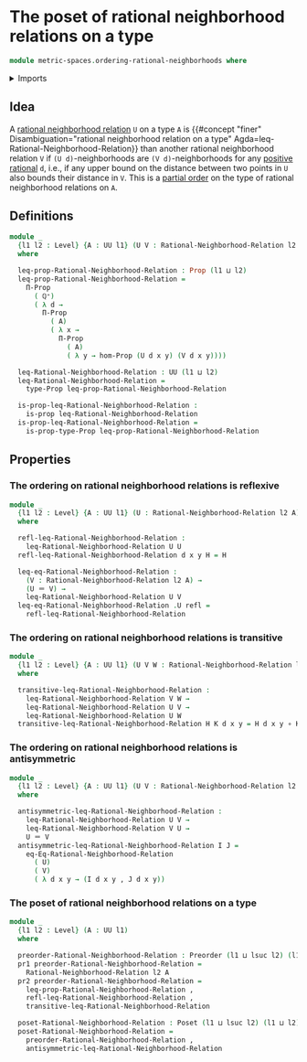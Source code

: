 # The poset of rational neighborhood relations on a type

```agda
module metric-spaces.ordering-rational-neighborhoods where
```

<details><summary>Imports</summary>

```agda
open import elementary-number-theory.positive-rational-numbers

open import foundation.binary-relations
open import foundation.dependent-pair-types
open import foundation.function-types
open import foundation.identity-types
open import foundation.propositions
open import foundation.universe-levels

open import metric-spaces.rational-neighborhoods

open import order-theory.posets
open import order-theory.preorders
```

</details>

## Idea

A [rational neighborhood relation](metric-spaces.rational-neighborhoods.md) `U`
on a type `A` is
{{#concept "finer" Disambiguation="rational neighborhood relation on a type" Agda=leq-Rational-Neighborhood-Relation}}
than another rational neighborhood relation `V` if `(U d)`-neighborhoods are
`(V d)`-neighborhoods for any
[positive rational](elementary-number-theory.positive-rational-numbers.md) `d`,
i.e., if any upper bound on the distance between two points in `U` also bounds
their distance in `V`. This is a [partial order](order-theory.posets.md) on the
type of rational neighborhood relations on `A`.

## Definitions

```agda
module _
  {l1 l2 : Level} {A : UU l1} (U V : Rational-Neighborhood-Relation l2 A)
  where

  leq-prop-Rational-Neighborhood-Relation : Prop (l1 ⊔ l2)
  leq-prop-Rational-Neighborhood-Relation =
    Π-Prop
      ( ℚ⁺)
      ( λ d →
        Π-Prop
          ( A)
          ( λ x →
            Π-Prop
              ( A)
              ( λ y → hom-Prop (U d x y) (V d x y))))

  leq-Rational-Neighborhood-Relation : UU (l1 ⊔ l2)
  leq-Rational-Neighborhood-Relation =
    type-Prop leq-prop-Rational-Neighborhood-Relation

  is-prop-leq-Rational-Neighborhood-Relation :
    is-prop leq-Rational-Neighborhood-Relation
  is-prop-leq-Rational-Neighborhood-Relation =
    is-prop-type-Prop leq-prop-Rational-Neighborhood-Relation
```

## Properties

### The ordering on rational neighborhood relations is reflexive

```agda
module _
  {l1 l2 : Level} {A : UU l1} (U : Rational-Neighborhood-Relation l2 A)
  where

  refl-leq-Rational-Neighborhood-Relation :
    leq-Rational-Neighborhood-Relation U U
  refl-leq-Rational-Neighborhood-Relation d x y H = H

  leq-eq-Rational-Neighborhood-Relation :
    (V : Rational-Neighborhood-Relation l2 A) →
    (U ＝ V) →
    leq-Rational-Neighborhood-Relation U V
  leq-eq-Rational-Neighborhood-Relation .U refl =
    refl-leq-Rational-Neighborhood-Relation
```

### The ordering on rational neighborhood relations is transitive

```agda
module _
  {l1 l2 : Level} {A : UU l1} (U V W : Rational-Neighborhood-Relation l2 A)
  where

  transitive-leq-Rational-Neighborhood-Relation :
    leq-Rational-Neighborhood-Relation V W →
    leq-Rational-Neighborhood-Relation U V →
    leq-Rational-Neighborhood-Relation U W
  transitive-leq-Rational-Neighborhood-Relation H K d x y = H d x y ∘ K d x y
```

### The ordering on rational neighborhood relations is antisymmetric

```agda
module _
  {l1 l2 : Level} {A : UU l1} (U V : Rational-Neighborhood-Relation l2 A)
  where

  antisymmetric-leq-Rational-Neighborhood-Relation :
    leq-Rational-Neighborhood-Relation U V →
    leq-Rational-Neighborhood-Relation V U →
    U ＝ V
  antisymmetric-leq-Rational-Neighborhood-Relation I J =
    eq-Eq-Rational-Neighborhood-Relation
      ( U)
      ( V)
      ( λ d x y → (I d x y , J d x y))
```

### The poset of rational neighborhood relations on a type

```agda
module _
  {l1 l2 : Level} (A : UU l1)
  where

  preorder-Rational-Neighborhood-Relation : Preorder (l1 ⊔ lsuc l2) (l1 ⊔ l2)
  pr1 preorder-Rational-Neighborhood-Relation =
    Rational-Neighborhood-Relation l2 A
  pr2 preorder-Rational-Neighborhood-Relation =
    leq-prop-Rational-Neighborhood-Relation ,
    refl-leq-Rational-Neighborhood-Relation ,
    transitive-leq-Rational-Neighborhood-Relation

  poset-Rational-Neighborhood-Relation : Poset (l1 ⊔ lsuc l2) (l1 ⊔ l2)
  poset-Rational-Neighborhood-Relation =
    preorder-Rational-Neighborhood-Relation ,
    antisymmetric-leq-Rational-Neighborhood-Relation
```
